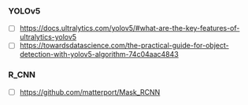 ### YOLOv5
- [ ] https://docs.ultralytics.com/yolov5/#what-are-the-key-features-of-ultralytics-yolov5
- [ ] https://towardsdatascience.com/the-practical-guide-for-object-detection-with-yolov5-algorithm-74c04aac4843

### R_CNN
- [ ] https://github.com/matterport/Mask_RCNN 
